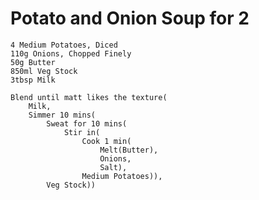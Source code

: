 Potato and Onion Soup for 2
===========================

    4 Medium Potatoes, Diced
    110g Onions, Chopped Finely
    50g Butter
    850ml Veg Stock
    3tbsp Milk

    Blend until matt likes the texture(
        Milk,
        Simmer 10 mins(
            Sweat for 10 mins(
                Stir in(
                    Cook 1 min(
                        Melt(Butter),
                        Onions,
                        Salt),
                    Medium Potatoes)),
            Veg Stock))
